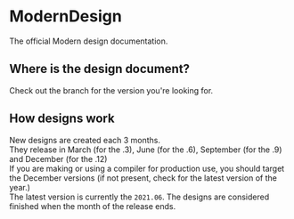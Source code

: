 # ModernDesign
The official Modern design documentation.
## Where is the design document?
Check out the branch for the version you're looking for.
## How designs work
New designs are created each 3 months.  
They release in March (for the .3), June (for the .6), September (for the .9) and December (for the .12)  
If you are making or using a compiler for production use, you should target the December versions (if not present, check for the latest version of the year.)  
The latest version is currently the ``2021.06``. The designs are considered finished when the month of the release ends.